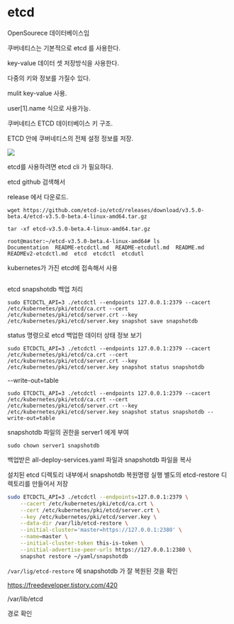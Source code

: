 # etcd

OpenSourece 데이터베이스임

쿠버네티스는 기본적으로 etcd 를 사용한다.

key-value 데이터 셋 저장방식을 사용한다.

다중의 키와 정보를 가질수 있다.

mulit key-value 사용. 

user[1].name 식으로 사용가능.



쿠버네티스 ETCD 데이터베이스 키 구조.

ETCD 안에 쿠버네티스의 전체 설정 정보를 저장.

![](https://user-images.githubusercontent.com/48238933/120316811-c95ed980-c318-11eb-8320-c4bf95c5e7e3.png)

etcd를 사용하려면 etcd cli 가 필요하다.

etcd github 검색해서

release 에서 다운로드.

```
wget https://github.com/etcd-io/etcd/releases/download/v3.5.0-beta.4/etcd-v3.5.0-beta.4-linux-amd64.tar.gz

tar -xf etcd-v3.5.0-beta.4-linux-amd64.tar.gz

root@master:~/etcd-v3.5.0-beta.4-linux-amd64# ls
Documentation  README-etcdctl.md  README-etcdutl.md  README.md  READMEv2-etcdctl.md  etcd  etcdctl  etcdutl
```



kubernetes가 가진 etcd에 접속해서 사용

```

```



etcd snapshotdb 백업 처리

```
sudo ETCDCTL_API=3 ./etcdctl --endpoints 127.0.0.1:2379 --cacert /etc/kubernetes/pki/etcd/ca.crt --cert /etc/kubernetes/pki/etcd/server.crt --key /etc/kubernetes/pki/etcd/server.key snapshot save snapshotdb
```

status 명령으로 etcd 백업한 데이터 상태 정보 보기

```
sudo ETCDCTL_API=3 ./etcdctl --endpoints 127.0.0.1:2379 --cacert /etc/kubernetes/pki/etcd/ca.crt --cert /etc/kubernetes/pki/etcd/server.crt --key /etc/kubernetes/pki/etcd/server.key snapshot status snapshotdb
```

--write-out=table

```
sudo ETCDCTL_API=3 ./etcdctl --endpoints 127.0.0.1:2379 --cacert /etc/kubernetes/pki/etcd/ca.crt --cert /etc/kubernetes/pki/etcd/server.crt --key /etc/kubernetes/pki/etcd/server.key snapshot status snapshotdb --write-out=table
```

snapshotdb 파일의 권한을 server1 에게 부여

```
sudo chown server1 snapshotdb
```



백업받은 all-deploy-services.yaml 파일과 snapshotdb 파일을 복사

설치된 etcd 디렉토리 내부에서 snapshotdb 복원명령 실행
별도의 etcd-restore 디렉토리를 만들어서 저장

```bash
sudo ETCDCTL_API=3 ./etcdctl --endpoints=127.0.0.1:2379 \
    --cacert /etc/kubernetes/pki/etcd/ca.crt \
    --cert /etc/kubernetes/pki/etcd/server.crt \
    --key /etc/kubernetes/pki/etcd/server.key \
    --data-dir /var/lib/etcd-restore \
    --initial-cluster='master=https://127.0.0.1:2380' \
    --name=master \
    --initial-cluster-token this-is-token \
    --initial-advertise-peer-urls https://127.0.0.1:2380 \
    snapshot restore ~/yaml/snapshotdb
```



`/var/lig/etcd-restore` 에 snapshotdb 가 잘 복원된 것을 확인



https://freedeveloper.tistory.com/420



/var/lib/etcd

 경로 확인